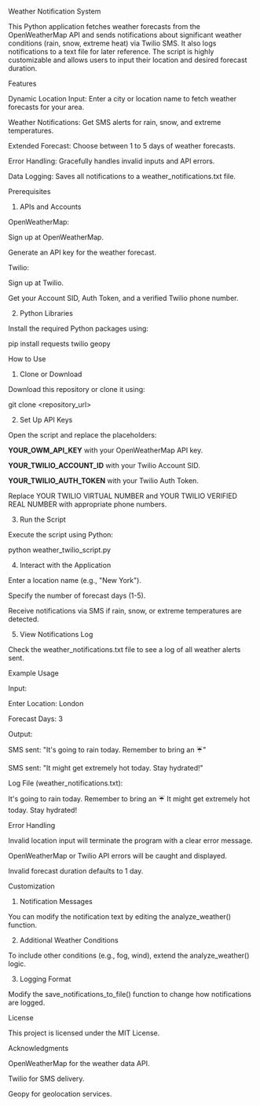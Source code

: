 Weather Notification System

This Python application fetches weather forecasts from the OpenWeatherMap API and sends notifications about significant weather conditions (rain, snow, extreme heat) via Twilio SMS. It also logs notifications to a text file for later reference. The script is highly customizable and allows users to input their location and desired forecast duration.

Features

Dynamic Location Input: Enter a city or location name to fetch weather forecasts for your area.

Weather Notifications: Get SMS alerts for rain, snow, and extreme temperatures.

Extended Forecast: Choose between 1 to 5 days of weather forecasts.

Error Handling: Gracefully handles invalid inputs and API errors.

Data Logging: Saves all notifications to a weather_notifications.txt file.

Prerequisites

1. APIs and Accounts

OpenWeatherMap:

Sign up at OpenWeatherMap.

Generate an API key for the weather forecast.

Twilio:

Sign up at Twilio.

Get your Account SID, Auth Token, and a verified Twilio phone number.

2. Python Libraries

Install the required Python packages using:

pip install requests twilio geopy

How to Use

1. Clone or Download

Download this repository or clone it using:

git clone <repository_url>

2. Set Up API Keys

Open the script and replace the placeholders:

__YOUR_OWM_API_KEY__ with your OpenWeatherMap API key.

__YOUR_TWILIO_ACCOUNT_ID__ with your Twilio Account SID.

__YOUR_TWILIO_AUTH_TOKEN__ with your Twilio Auth Token.

Replace YOUR TWILIO VIRTUAL NUMBER and YOUR TWILIO VERIFIED REAL NUMBER with appropriate phone numbers.

3. Run the Script

Execute the script using Python:

python weather_twilio_script.py

4. Interact with the Application

Enter a location name (e.g., "New York").

Specify the number of forecast days (1-5).

Receive notifications via SMS if rain, snow, or extreme temperatures are detected.

5. View Notifications Log

Check the weather_notifications.txt file to see a log of all weather alerts sent.

Example Usage

Input:

Enter Location: London

Forecast Days: 3

Output:

SMS sent: "It's going to rain today. Remember to bring an ☔️"

SMS sent: "It might get extremely hot today. Stay hydrated!"

Log File (weather_notifications.txt):

It's going to rain today. Remember to bring an ☔️
It might get extremely hot today. Stay hydrated!

Error Handling

Invalid location input will terminate the program with a clear error message.

OpenWeatherMap or Twilio API errors will be caught and displayed.

Invalid forecast duration defaults to 1 day.

Customization

1. Notification Messages

You can modify the notification text by editing the analyze_weather() function.

2. Additional Weather Conditions

To include other conditions (e.g., fog, wind), extend the analyze_weather() logic.

3. Logging Format

Modify the save_notifications_to_file() function to change how notifications are logged.

License

This project is licensed under the MIT License.

Acknowledgments

OpenWeatherMap for the weather data API.

Twilio for SMS delivery.

Geopy for geolocation services.

